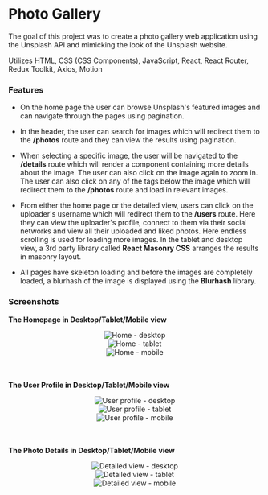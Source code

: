 # Photo Gallery

The goal of this project was to create a photo gallery web application using the Unsplash API and mimicking the look of the Unsplash website.

Utilizes HTML, CSS (CSS Components), JavaScript, React, React Router, Redux Toolkit, Axios, Motion

### Features

-   On the home page the user can browse Unsplash's featured images and can navigate through the pages using pagination.

-   In the header, the user can search for images which will redirect them to the **/photos** route and they can view the results using pagination.

-   When selecting a specific image, the user will be navigated to the **/details** route which will render a component containing more details about the image. The user can also click on the image again to zoom in. The user can also click on any of the tags below the image which will redirect them to the **/photos** route and load in relevant images.

-   From either the home page or the detailed view, users can click on the uploader's username which will redirect them to the **/users** route. Here they can view the uploader's profile, connect to them via their social networks and view all their uploaded and liked photos. Here endless scrolling is used for loading more images. In the tablet and desktop view, a 3rd party library called **React Masonry CSS** arranges the results in masonry layout.

-   All pages have skeleton loading and before the images are completely loaded, a blurhash of the image is displayed using the **Blurhash** library.

### Screenshots

**The Homepage in Desktop/Tablet/Mobile view**

<div align="center">
  <img src="https://github.com/user-attachments/assets/15b02561-16eb-4c83-9062-654f875d3bc6" alt="Home - desktop" />
  <br />
  <img src="https://github.com/user-attachments/assets/e59631bd-46b5-40ce-a934-a6c71ba0b55c" alt="Home - tablet" />
  <br />
  <img src="https://github.com/user-attachments/assets/9310426a-ef4d-443e-a02a-e44340be9a67" alt="Home - mobile" />
</div>

<br />
<br />

**The User Profile in Desktop/Tablet/Mobile view**

<div align="center">
  <img src="https://github.com/user-attachments/assets/08ca985f-762b-40b7-81a7-3032ae7fd1db" alt="User profile - desktop" />
  <br />
  <img src="https://github.com/user-attachments/assets/7ce2f6e7-1faa-463a-8d35-908d790b3d89" alt="User profile - tablet" />
  <br />
  <img src="https://github.com/user-attachments/assets/fd2b1969-3727-4221-9b49-b7a43df7e500" alt="User profile - mobile" />
</div>

<br />
<br />

**The Photo Details in Desktop/Tablet/Mobile view**

<div align="center">
  <img src="https://github.com/user-attachments/assets/463cd26b-b82f-48bc-b90e-9499330ff331" alt="Detailed view - desktop" />
  <br />
  <img src="https://github.com/user-attachments/assets/e30bb90f-1776-4aa7-806c-b3afbb8a3628" alt="Detailed view - tablet" />
  <br />
  <img src="https://github.com/user-attachments/assets/fc030470-d5b0-450c-829b-e9136e0303de" alt="Detailed view - mobile" />
</div>
